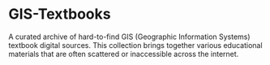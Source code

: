 # GIS-Textbooks
A curated archive of hard-to-find GIS (Geographic Information Systems) textbook digital sources. This collection brings together various educational materials that are often scattered or inaccessible across the internet.
